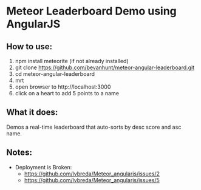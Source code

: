 # Meteor Leaderboard Demo using AngularJS
## How to use:
  1. npm install meteorite (if not already installed)
  2. git clone https://github.com/bevanhunt/meteor-angular-leaderboard.git
  3. cd meteor-angular-leaderboard
  4. mrt
  5. open browser to http://localhost:3000
  6. click on a heart to add 5 points to a name

## What it does:
  Demos a real-time leaderboard that auto-sorts by desc score and asc name.

## Notes:
  * Deployment is Broken: 
     * https://github.com/lvbreda/Meteor_angularjs/issues/2
     * https://github.com/lvbreda/Meteor_angularjs/issues/5